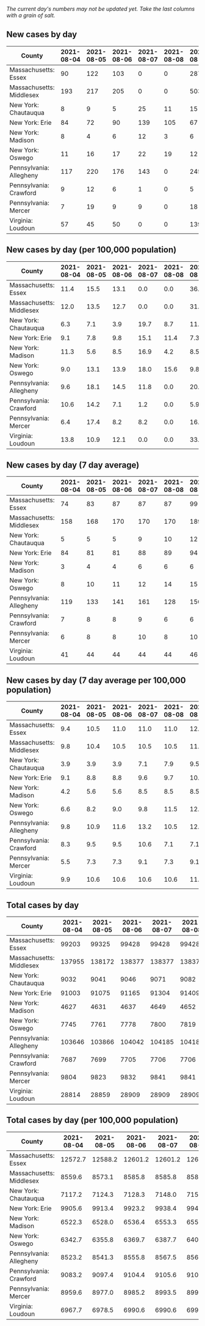 _The current day's numbers may not be updated yet. Take the last columns with a grain of salt._
## New cases by day

| County | 2021-08-04 | 2021-08-05 | 2021-08-06 | 2021-08-07 | 2021-08-08 | 2021-08-09 | 2021-08-10 |
| --- | --- | --- | --- | --- | --- | --- | --- |
| Massachusetts: Essex | 90 | 122 | 103 | 0 | 0 | 287 | 146 |
| Massachusetts: Middlesex | 193 | 217 | 205 | 0 | 0 | 503 | 223 |
| New York: Chautauqua | 8 | 9 | 5 | 25 | 11 | 15 | 12 |
| New York: Erie | 84 | 72 | 90 | 139 | 105 | 67 | 100 |
| New York: Madison | 8 | 4 | 6 | 12 | 3 | 6 | 4 |
| New York: Oswego | 11 | 16 | 17 | 22 | 19 | 12 | 13 |
| Pennsylvania: Allegheny | 117 | 220 | 176 | 143 | 0 | 245 | 228 |
| Pennsylvania: Crawford | 9 | 12 | 6 | 1 | 0 | 5 | 10 |
| Pennsylvania: Mercer | 7 | 19 | 9 | 9 | 0 | 18 | 13 |
| Virginia: Loudoun | 57 | 45 | 50 | 0 | 0 | 139 | 61 |

## New cases by day (per 100,000 population)

| County | 2021-08-04 | 2021-08-05 | 2021-08-06 | 2021-08-07 | 2021-08-08 | 2021-08-09 | 2021-08-10 |
| --- | --- | --- | --- | --- | --- | --- | --- |
| Massachusetts: Essex | 11.4 | 15.5 | 13.1 | 0.0 | 0.0 | 36.4 | 18.5 |
| Massachusetts: Middlesex | 12.0 | 13.5 | 12.7 | 0.0 | 0.0 | 31.2 | 13.8 |
| New York: Chautauqua | 6.3 | 7.1 | 3.9 | 19.7 | 8.7 | 11.8 | 9.5 |
| New York: Erie | 9.1 | 7.8 | 9.8 | 15.1 | 11.4 | 7.3 | 10.9 |
| New York: Madison | 11.3 | 5.6 | 8.5 | 16.9 | 4.2 | 8.5 | 5.6 |
| New York: Oswego | 9.0 | 13.1 | 13.9 | 18.0 | 15.6 | 9.8 | 10.6 |
| Pennsylvania: Allegheny | 9.6 | 18.1 | 14.5 | 11.8 | 0.0 | 20.1 | 18.7 |
| Pennsylvania: Crawford | 10.6 | 14.2 | 7.1 | 1.2 | 0.0 | 5.9 | 11.8 |
| Pennsylvania: Mercer | 6.4 | 17.4 | 8.2 | 8.2 | 0.0 | 16.4 | 11.9 |
| Virginia: Loudoun | 13.8 | 10.9 | 12.1 | 0.0 | 0.0 | 33.6 | 14.8 |

## New cases by day (7 day average)

| County | 2021-08-04 | 2021-08-05 | 2021-08-06 | 2021-08-07 | 2021-08-08 | 2021-08-09 | 2021-08-10 |
| --- | --- | --- | --- | --- | --- | --- | --- |
| Massachusetts: Essex | 74 | 83 | 87 | 87 | 87 | 99 | 107 |
| Massachusetts: Middlesex | 158 | 168 | 170 | 170 | 170 | 189 | 192 |
| New York: Chautauqua | 5 | 5 | 5 | 9 | 10 | 12 | 12 |
| New York: Erie | 84 | 81 | 81 | 88 | 89 | 94 | 94 |
| New York: Madison | 3 | 4 | 4 | 6 | 6 | 6 | 6 |
| New York: Oswego | 8 | 10 | 11 | 12 | 14 | 15 | 16 |
| Pennsylvania: Allegheny | 119 | 133 | 141 | 161 | 128 | 150 | 161 |
| Pennsylvania: Crawford | 7 | 8 | 8 | 9 | 6 | 6 | 6 |
| Pennsylvania: Mercer | 6 | 8 | 8 | 10 | 8 | 10 | 11 |
| Virginia: Loudoun | 41 | 44 | 44 | 44 | 44 | 46 | 50 |

## New cases by day (7 day average per 100,000 population)

| County | 2021-08-04 | 2021-08-05 | 2021-08-06 | 2021-08-07 | 2021-08-08 | 2021-08-09 | 2021-08-10 |
| --- | --- | --- | --- | --- | --- | --- | --- |
| Massachusetts: Essex | 9.4 | 10.5 | 11.0 | 11.0 | 11.0 | 12.5 | 13.6 |
| Massachusetts: Middlesex | 9.8 | 10.4 | 10.5 | 10.5 | 10.5 | 11.7 | 11.9 |
| New York: Chautauqua | 3.9 | 3.9 | 3.9 | 7.1 | 7.9 | 9.5 | 9.5 |
| New York: Erie | 9.1 | 8.8 | 8.8 | 9.6 | 9.7 | 10.2 | 10.2 |
| New York: Madison | 4.2 | 5.6 | 5.6 | 8.5 | 8.5 | 8.5 | 8.5 |
| New York: Oswego | 6.6 | 8.2 | 9.0 | 9.8 | 11.5 | 12.3 | 13.1 |
| Pennsylvania: Allegheny | 9.8 | 10.9 | 11.6 | 13.2 | 10.5 | 12.3 | 13.2 |
| Pennsylvania: Crawford | 8.3 | 9.5 | 9.5 | 10.6 | 7.1 | 7.1 | 7.1 |
| Pennsylvania: Mercer | 5.5 | 7.3 | 7.3 | 9.1 | 7.3 | 9.1 | 10.1 |
| Virginia: Loudoun | 9.9 | 10.6 | 10.6 | 10.6 | 10.6 | 11.1 | 12.1 |

## Total cases by day

| County | 2021-08-04 | 2021-08-05 | 2021-08-06 | 2021-08-07 | 2021-08-08 | 2021-08-09 | 2021-08-10 |
| --- | --- | --- | --- | --- | --- | --- | --- |
| Massachusetts: Essex | 99203 | 99325 | 99428 | 99428 | 99428 | 99715 | 99861 |
| Massachusetts: Middlesex | 137955 | 138172 | 138377 | 138377 | 138377 | 138880 | 139103 |
| New York: Chautauqua | 9032 | 9041 | 9046 | 9071 | 9082 | 9097 | 9109 |
| New York: Erie | 91003 | 91075 | 91165 | 91304 | 91409 | 91476 | 91576 |
| New York: Madison | 4627 | 4631 | 4637 | 4649 | 4652 | 4658 | 4662 |
| New York: Oswego | 7745 | 7761 | 7778 | 7800 | 7819 | 7831 | 7844 |
| Pennsylvania: Allegheny | 103646 | 103866 | 104042 | 104185 | 104185 | 104430 | 104658 |
| Pennsylvania: Crawford | 7687 | 7699 | 7705 | 7706 | 7706 | 7711 | 7721 |
| Pennsylvania: Mercer | 9804 | 9823 | 9832 | 9841 | 9841 | 9859 | 9872 |
| Virginia: Loudoun | 28814 | 28859 | 28909 | 28909 | 28909 | 29048 | 29109 |

## Total cases by day (per 100,000 population)

| County | 2021-08-04 | 2021-08-05 | 2021-08-06 | 2021-08-07 | 2021-08-08 | 2021-08-09 | 2021-08-10 |
| --- | --- | --- | --- | --- | --- | --- | --- |
| Massachusetts: Essex | 12572.7 | 12588.2 | 12601.2 | 12601.2 | 12601.2 | 12637.6 | 12656.1 |
| Massachusetts: Middlesex | 8559.6 | 8573.1 | 8585.8 | 8585.8 | 8585.8 | 8617.0 | 8630.8 |
| New York: Chautauqua | 7117.2 | 7124.3 | 7128.3 | 7148.0 | 7156.6 | 7168.5 | 7177.9 |
| New York: Erie | 9905.6 | 9913.4 | 9923.2 | 9938.4 | 9949.8 | 9957.1 | 9968.0 |
| New York: Madison | 6522.3 | 6528.0 | 6536.4 | 6553.3 | 6557.6 | 6566.0 | 6571.7 |
| New York: Oswego | 6342.7 | 6355.8 | 6369.7 | 6387.7 | 6403.3 | 6413.1 | 6423.8 |
| Pennsylvania: Allegheny | 8523.2 | 8541.3 | 8555.8 | 8567.5 | 8567.5 | 8587.7 | 8606.4 |
| Pennsylvania: Crawford | 9083.2 | 9097.4 | 9104.4 | 9105.6 | 9105.6 | 9111.5 | 9123.4 |
| Pennsylvania: Mercer | 8959.6 | 8977.0 | 8985.2 | 8993.5 | 8993.5 | 9009.9 | 9021.8 |
| Virginia: Loudoun | 6967.7 | 6978.5 | 6990.6 | 6990.6 | 6990.6 | 7024.2 | 7039.0 |
